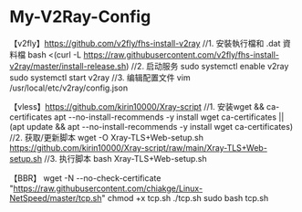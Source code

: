 # My-V2Ray-Config

【v2fly】https://github.com/v2fly/fhs-install-v2ray
//1. 安裝執行檔和 .dat 資料檔
bash <(curl -L https://raw.githubusercontent.com/v2fly/fhs-install-v2ray/master/install-release.sh)
//2. 启动服务
sudo systemctl enable v2ray
sudo systemctl start v2ray
//3. 编辑配置文件
vim /usr/local/etc/v2ray/config.json

【vless】https://github.com/kirin10000/Xray-script
//1. 安装wget && ca-certificates
apt --no-install-recommends -y install wget ca-certificates || (apt update && apt --no-install-recommends -y install wget ca-certificates)
//2. 获取/更新脚本
wget -O Xray-TLS+Web-setup.sh https://github.com/kirin10000/Xray-script/raw/main/Xray-TLS+Web-setup.sh
//3. 执行脚本
bash Xray-TLS+Web-setup.sh

【BBR】
wget -N --no-check-certificate "https://raw.githubusercontent.com/chiakge/Linux-NetSpeed/master/tcp.sh" chmod +x tcp.sh ./tcp.sh
sudo bash tcp.sh
